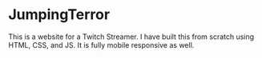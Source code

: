 # JumpingTerror

This is a website for a Twitch Streamer. I have built this from scratch using HTML, CSS, and JS. It is fully mobile responsive as well.